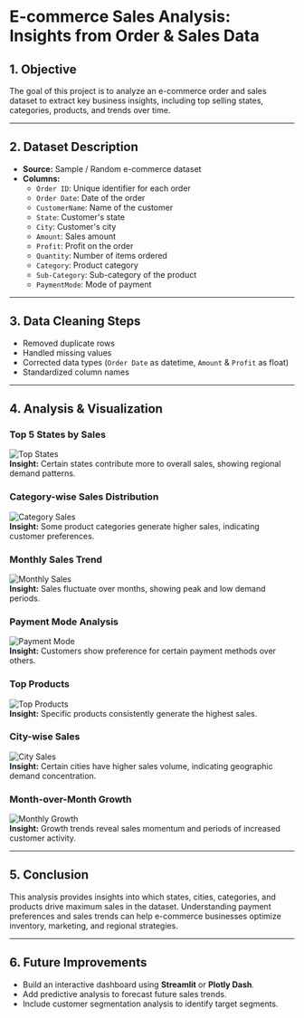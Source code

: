 # E-commerce Sales Analysis: Insights from Order & Sales Data

## 1. Objective
The goal of this project is to analyze an e-commerce order and sales dataset to extract key business insights, including top selling states, categories, products, and trends over time.

---

## 2. Dataset Description
- **Source:** Sample / Random e-commerce dataset  
- **Columns:**
  - `Order ID`: Unique identifier for each order
  - `Order Date`: Date of the order
  - `CustomerName`: Name of the customer
  - `State`: Customer's state
  - `City`: Customer's city
  - `Amount`: Sales amount
  - `Profit`: Profit on the order
  - `Quantity`: Number of items ordered
  - `Category`: Product category
  - `Sub-Category`: Sub-category of the product
  - `PaymentMode`: Mode of payment

---

## 3. Data Cleaning Steps
- Removed duplicate rows
- Handled missing values
- Corrected data types (`Order Date` as datetime, `Amount` & `Profit` as float)
- Standardized column names

---

## 4. Analysis & Visualization

### **Top 5 States by Sales**
![Top States](outputs/top_states.png)  
**Insight:** Certain states contribute more to overall sales, showing regional demand patterns.

### **Category-wise Sales Distribution**
![Category Sales](outputs/category_sales.png)  
**Insight:** Some product categories generate higher sales, indicating customer preferences.

### **Monthly Sales Trend**
![Monthly Sales](outputs/monthly_sales.png)  
**Insight:** Sales fluctuate over months, showing peak and low demand periods.

### **Payment Mode Analysis**
![Payment Mode](outputs/payment_mode.png)  
**Insight:** Customers show preference for certain payment methods over others.

### **Top Products**
![Top Products](outputs/top_products.png)  
**Insight:** Specific products consistently generate the highest sales.

### **City-wise Sales**
![City Sales](outputs/city_sales.png)  
**Insight:** Certain cities have higher sales volume, indicating geographic demand concentration.

### **Month-over-Month Growth**
![Monthly Growth](outputs/monthly_growth.png)  
**Insight:** Growth trends reveal sales momentum and periods of increased customer activity.

---

## 5. Conclusion
This analysis provides insights into which states, cities, categories, and products drive maximum sales in the dataset. Understanding payment preferences and sales trends can help e-commerce businesses optimize inventory, marketing, and regional strategies.

---

## 6. Future Improvements
- Build an interactive dashboard using **Streamlit** or **Plotly Dash**.
- Add predictive analysis to forecast future sales trends.
- Include customer segmentation analysis to identify target segments.
